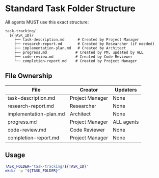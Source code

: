 # Standard Task Folder Structure

All agents MUST use this exact structure:

```
task-tracking/
  ${TASK_ID}/
    ├── task-description.md      # Created by Project Manager
    ├── research-report.md       # Created by Researcher (if needed)
    ├── implementation-plan.md   # Created by Architect
    ├── progress.md             # Created by PM, updated by ALL
    ├── code-review.md          # Created by Code Reviewer
    └── completion-report.md    # Created by Project Manager
```

## File Ownership

| File | Creator | Updaters |
|------|---------|----------|
| task-description.md | Project Manager | None |
| research-report.md | Researcher | None |
| implementation-plan.md | Architect | None |
| progress.md | Project Manager | ALL agents |
| code-review.md | Code Reviewer | None |
| completion-report.md | Project Manager | None |

## Usage
```bash
TASK_FOLDER="task-tracking/${TASK_ID}"
mkdir -p "${TASK_FOLDER}"
```